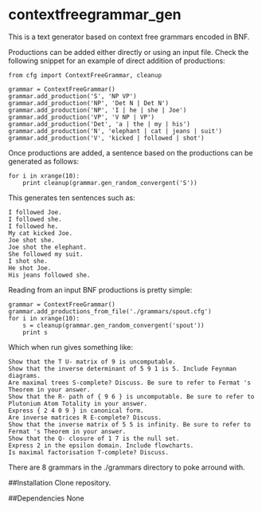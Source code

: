 # contextfreegrammar_gen
This is a text generator based on context free grammars encoded in BNF.

Productions can be added either directly or using an input file. Check the following snippet for an example of direct addition of productions:

    from cfg import ContextFreeGrammar, cleanup
   
    grammar = ContextFreeGrammar()
    grammar.add_production('S', 'NP VP')
    grammar.add_production('NP', 'Det N | Det N')
    grammar.add_production('NP', 'I | he | she | Joe')
    grammar.add_production('VP', 'V NP | VP')
    grammar.add_production('Det', 'a | the | my | his')
    grammar.add_production('N', 'elephant | cat | jeans | suit')
    grammar.add_production('V', 'kicked | followed | shot')
    
Once productions are added, a sentence based on the productions can be generated as follows:

    for i in xrange(10):
        print cleanup(grammar.gen_random_convergent('S')) 
    
This generates ten sentences such as:

    I followed Joe.
    I followed she.
    I followed he.
    My cat kicked Joe.
    Joe shot she.
    Joe shot the elephant.
    She followed my suit.
    I shot she.
    He shot Joe.
    His jeans followed she.

Reading from an input BNF productions is pretty simple:

    grammar = ContextFreeGrammar()
    grammar.add_productions_from_file('./grammars/spout.cfg')
    for i in xrange(10):
        s = cleanup(grammar.gen_random_convergent('spout'))
        print s

Which when run gives something like:

    Show that the T U- matrix of 9 is uncomputable.
    Show that the inverse determinant of 5 9 1 is 5. Include Feynman diagrams.
    Are maximal trees S-complete? Discuss. Be sure to refer to Fermat 's Theorem in your answer.
    Show that the R- path of { 9 6 } is uncomputable. Be sure to refer to Plutonium Atom Totality in your answer.
    Express { 2 4 0 9 } in canonical form.
    Are inverse matrices R E-complete? Discuss.
    Show that the inverse matrix of 5 5 is infinity. Be sure to refer to Fermat 's Theorem in your answer.
    Show that the Q- closure of 1 7 is the null set.
    Express 2 in the epsilon domain. Include flowcharts.
    Is maximal factorisation T-complete? Discuss.

There are 8 grammars in the ./grammars directory to poke arround with.

##Installation
Clone repository.

##Dependencies
None

